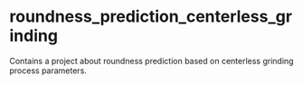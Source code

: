 # roundness_prediction_centerless_grinding
Contains a project about roundness prediction based on centerless grinding process parameters.
